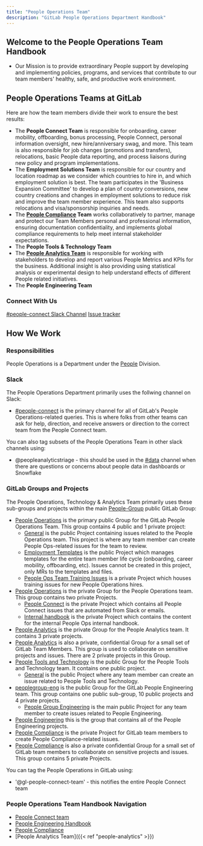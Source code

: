 ```yaml
---
title: "People Operations Team"
description: "GitLab People Operations Department Handbook"
---
```


## Welcome to the People Operations Team Handbook

- Our Mission is to provide extraordinary People support by developing and implementing policies, programs, and services that contribute to our team members' healthy, safe, and productive work environment.

## People Operations Teams at GitLab

Here are how the team members divide their work to ensure the best results:

- The **People Connect Team** is responsible for onboarding, career mobility, offboarding, bonus processing, People Connect, personal information oversight, new hire/anniversary swag, and more. This team is also responsible for job changes (promotions and transfers), relocations, basic People data reporting, and process liaisons during new policy and program implementations.
- The **Employment Solutions Team** is responsible for our country and location roadmap as we consider which countries to hire in, and which employment solution is best.  The team participates in the 'Business Expansion Committee' to develop a plan of country conversions, new country creations and changes in employment solutions to reduce risk and improve the team member experience.  This team also supports relocations and visa/sponsorship inquiries and needs.
- The **[People Compliance](/handbook/people-group/people-compliance/) Team** works collaboratively to partner, manage and protect our Team Members personal and professional information, ensuring documentation confidentiality, and implements global compliance requirements to help meet internal  stakeholder expectations.
- The **People Tools & Technology Team**
- The **[People Analytics Team](/handbook/people-group/people-ops-tech-analytics/people-analytics)** is responsible for working with stakeholders to develop and report various People Metrics and KPIs for the business. Additional insight is also providing using statistical analysis or experimental design to help understand effects of different People related initiatives.
- The **People Engineering Team**

### <i class="fas fa-bullhorn fa-fw" style="color:rgb(107,79,187); font-size:.85em" aria-hidden="true"></i>Connect With Us

<a href="https://app.slack.com/client/T02592416/C02360SQQFR" class="btn btn-primary btn-lg"><i class="fa-brands fa-slack"></i> #people-connect Slack Channel</a>
<a href="https://gitlab.com/people/general/-/issues" class="btn btn-primary btn-lg"><i class="fa-brands fa-gitlab"></i> Issue tracker</a>

## How We Work

### Responsibilities

People Operations is a Department under the [People](/handbook/people-group) Division.

### Slack

The People Operations Department primarily uses the follwing channel on Slack:

- [#people-connect](https://app.slack.com/client/T02592416/C02360SQQFR) is the primary channel for all of GitLab's People Operations-related queries. This is where folks from other teams can ask for help, direction, and receive answers or direction to the correct team from the People Connect team.

You can also tag subsets of the People Operations Team in other slack channels using:

- @peopleanalyticstriage - this should be used in the [#data](https://gitlab.slack.com/archives/C8D1LGC23) channel when there are questions or concerns about people data in dashboards or Snowflake

### GitLab Groups and Projects

The People Operations, Technology & Analytics Team primarily uses these sub-groups and projects within the main [People-Group](https://gitlab.com/gitlab-com/people-group) public GitLab Group:

- [People Operations](https://gitlab.com/gitlab-com/people-group/people-operations) is the primary public Group for the GitLab People Operations Team. This group contains 4 public and 1 private project:
    - [General](https://gitlab.com/gitlab-com/people-group/people-operations/General/-/issues) is the public Project containing issues related to the People Operations team. This project is where any team member can create People Ops-related issues for the team to review.
    - [Employment Templates](https://gitlab.com/gitlab-com/people-group/people-operations/employment-templates) is the public Project which manages templates for the entire team member life cycle (onboarding, career mobility, offboarding, etc). Issues cannot be created in this project, only MRs to the templates and files.
    - [People Ops Team Training Issues](https://gitlab.com/gitlab-com/people-group/people-operations/people-operations-and-experience-team-training) is a private Project which houses training issues for new People Operations hires.
- [People Operations](https://gitlab.com/gl-people-operations) is the private Group for the People Operations team. This group contains two private Projects.
    - [People Connect](https://gitlab.com/gl-people-operations/people-connect) is the private Project which contains all People Connect issues that are automated from Slack or emails.
    - [Internal handbook](https://gitlab.com/gl-people-operations/internal-handbook) is the private Project which contains the content for the internal People Ops internal handbook.
- [People Analytics](https://gitlab.com/gitlab-com/people-group/people-analytics) is the private Group for the People Analytics team. It contains 3 private projects.
- [People Analytics](https://gitlab.com/gl-people-analytics) is also a private, confidential Group for a small set of GitLab Team Members. This group is used to collaborate on sensitive projects and issues. There are 2 private projects in this Group.
- [People Tools and Technology](https://gitlab.com/gitlab-com/people-group/people-tools-technology) is the public Group for the People Tools and Technology team. It contains one public project.
    - [General](https://gitlab.com/gitlab-com/people-group/people-tools-technology/general/-/issues) is the public Project where any team member can create an issue related to People Tools and Technology.
- [peoplegroup-eng](https://gitlab.com/gitlab-com/people-group/peopleops-eng) is the public Group for the GitLab People Engineering team. This group contains one public sub-group, 10 public projects and 4 private projects.
    - [People Group Engineering](https://gitlab.com/gitlab-com/people-group/peopleops-eng/people-group-engineering/-/issues) is the main public Project for any team member to create issues related to People Engineering.
- [People Engineering](https://gitlab.com/gitlab-com/people-group/peopleops-eng) this is the group that contains all of the People Engineering projects.
- [People Compliance](https://gitlab.com/gitlab-com/people-group/compliance) is the private Project for GitLab team members to create People Compliance-related issues.
- [People Compliance](https://gitlab.com/gl-people-compliance) is also a private confidential Group for a small set of GitLab team members to collaborate on sensitive projects and issues. This group contains 5 private Projects.

You can tag the People Operations in GitLab using:

- '@gl-people-connect-team' - this notifies the entire People Connect team

### People Operations Team Handbook Navigation

- [People Connect team](https://internal.gitlab.com/handbook/people-group/people-operations/people-connect/people_connect_team/)
- [People Engineering Handbook](/handbook/people-group/engineering)
- [People Compliance](/handbook/people-group/people-compliance)
- [People Analytics Team]({{< ref "people-analytics" >}})
